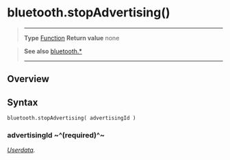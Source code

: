 # bluetooth.stopAdvertising()

> --------------------- ------------------------------------------------------------------------------------------
> __Type__              [Function](https://docs.coronalabs.com/api/type/Function.html)
> __Return value__      none


> __See also__          [bluetooth.*](/plugin/bluetooth/index.md)
> --------------------- ------------------------------------------------------------------------------------------

## Overview

## Syntax

	bluetooth.stopAdvertising( advertisingId )

### advertisingId ~^(required)^~
_[Userdata](https://docs.coronalabs.com/api/type/Userdata.html)._
